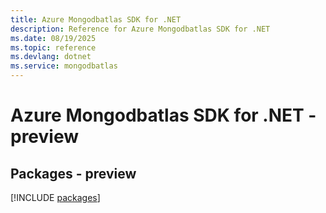 ```yaml
---
title: Azure Mongodbatlas SDK for .NET
description: Reference for Azure Mongodbatlas SDK for .NET
ms.date: 08/19/2025
ms.topic: reference
ms.devlang: dotnet
ms.service: mongodbatlas
---
```

# Azure Mongodbatlas SDK for .NET - preview
## Packages - preview
[!INCLUDE [packages](mongodbatlas-index.md)]
